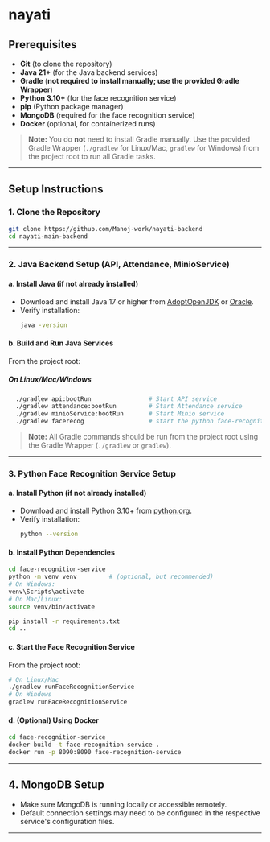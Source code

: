 # nayati

## Prerequisites

- **Git** (to clone the repository)
- **Java 21+** (for the Java backend services)
- **Gradle** (**not required to install manually; use the provided Gradle Wrapper**)
- **Python 3.10+** (for the face recognition service)
- **pip** (Python package manager)
- **MongoDB** (required for the face recognition service)
- **Docker** (optional, for containerized runs)

> **Note:** You do **not** need to install Gradle manually. Use the provided Gradle Wrapper (`./gradlew` for Linux/Mac, `gradlew` for Windows) from the project root to run all Gradle tasks.

---

## Setup Instructions

### 1. Clone the Repository

```sh
git clone https://github.com/Manoj-work/nayati-backend
cd nayati-main-backend
```

---

### 2. Java Backend Setup (API, Attendance, MinioService)

#### a. Install Java (if not already installed)
- Download and install Java 17 or higher from [AdoptOpenJDK](https://adoptopenjdk.net/) or [Oracle](https://www.oracle.com/java/technologies/downloads/).
- Verify installation:
  ```sh
  java -version
  ```

#### b. Build and Run Java Services
From the project root:

##### On Linux/Mac/Windows

```sh
  ./gradlew api:bootRun                # Start API service
  ./gradlew attendance:bootRun         # Start Attendance service
  ./gradlew minioService:bootRun       # Start Minio service
  ./gradlew facerecog                  # start the python face-recognition-model
```

> **Note:** All Gradle commands should be run from the project root using the Gradle Wrapper (`./gradlew` or `gradlew`).

---

### 3. Python Face Recognition Service Setup

#### a. Install Python (if not already installed)
- Download and install Python 3.10+ from [python.org](https://www.python.org/downloads/).
- Verify installation:
  ```sh
  python --version
  ```

#### b. Install Python Dependencies

```sh
cd face-recognition-service
python -m venv venv         # (optional, but recommended)
# On Windows:
venv\Scripts\activate
# On Mac/Linux:
source venv/bin/activate

pip install -r requirements.txt
cd ..
```

#### c. Start the Face Recognition Service

From the project root:

```sh
# On Linux/Mac
./gradlew runFaceRecognitionService
# On Windows
gradlew runFaceRecognitionService
```

#### d. (Optional) Using Docker

```sh
cd face-recognition-service
docker build -t face-recognition-service .
docker run -p 8090:8090 face-recognition-service
```

---

## 4. MongoDB Setup
- Make sure MongoDB is running locally or accessible remotely.
- Default connection settings may need to be configured in the respective service's configuration files.
---


